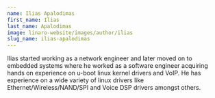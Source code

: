 ```yaml
---
name: Ilias Apalodimas
first_name: Ilias
last_name: Apalodimas
image: linaro-website/images/author/ilias
slug_name: ilias-apalodimas
---
```


Ilias started working as a network engineer and later moved on to embedded systems where he worked as a software engineer acquiring hands on experience on u-boot linux kernel drivers and VoIP. He has experience on a wide variety of linux drivers like Ethernet/Wireless/NAND/SPI and Voice DSP drivers amongst others.
